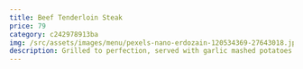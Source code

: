 ```yaml
---
title: Beef Tenderloin Steak
price: 79
category: c242978913ba
img: /src/assets/images/menu/pexels-nano-erdozain-120534369-27643018.jpg
description: Grilled to perfection, served with garlic mashed potatoes and peppercorn sauce.
---
```

